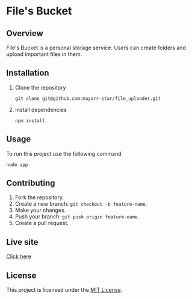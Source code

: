 # File's Bucket

## Overview

File's Bucket is a personal storage service. Users can create folders and upload important files in them.

## Installation

1. Clone the repository

     ```git clone git@github.com:mayorr-star/file_uploader.git```

2. Install dependencies

    ```npm install```

## Usage

To run this project use the following command

```node app ```

## Contributing

1. Fork the repository.
2. Create a new branch: `git checkout -b feature-name`.
3. Make your changes.
4. Push your branch: `git push origin feature-name`.
5. Create a pull request.

## Live site
[Click here](https://file-uploader-166d.onrender.com)

## License
This project is licensed under the [MIT License](LICENSE).